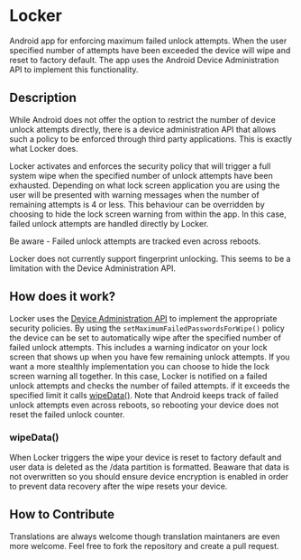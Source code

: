 # Locker

Android app for enforcing maximum failed unlock attempts. When the user specified number of attempts have been exceeded the device will wipe and reset to factory default. The app uses the Android Device Administration API to implement this functionality.

## Description
While Android does not offer the option to restrict the number of device unlock attempts directly, there is a device administration API that allows such a policy to be enforced through third party applications. This is exactly what Locker does.

Locker activates and enforces the security policy that will trigger a full system wipe when the specified number of unlock attempts have been exhausted. Depending on what lock screen application you are using the user will be presented with warning messages when the number of remaining attempts is 4 or less. This behaviour can be overridden by choosing to hide the lock screen warning from within the app. In this case, failed unlock attempts are handled directly by Locker.

Be aware - Failed unlock attempts are tracked even across reboots.

Locker does not currently support fingerprint unlocking. This seems to be a limitation with the Device Administration API. 

## How does it work?
Locker uses the [Device Administration API](http://developer.android.com/guide/topics/admin/device-admin.html) to implement the appropriate security policies. By using the `setMaximumFailedPasswordsForWipe()` policy the device can be set to automatically wipe after the specified number of failed unlock attempts. This includes a warning indicator on your lock screen that shows up when you have few remaining unlock attempts. If you want a more stealthly implementation you can choose to hide the lock screen warning all together. In this case, Locker is notified on a failed unlock attempts and checks the number of failed attempts. if it exceeds the specified limit it calls [wipeData()](http://developer.android.com/reference/android/app/admin/DevicePolicyManager.html#wipeData%28int%29). Note that Android keeps track of failed unlock attempts even across reboots, so rebooting your device does not reset the failed unlock counter.


### wipeData()

When Locker triggers the wipe your device is reset to factory default and user data is deleted as the /data partition is formatted. Beaware that data is not overwritten so you should ensure device encryption is enabled in order to prevent data recovery after the wipe resets your device.

## How to Contribute
Translations are always welcome though translation maintaners are even more welcome. Feel free to fork the repository and create a pull request.
